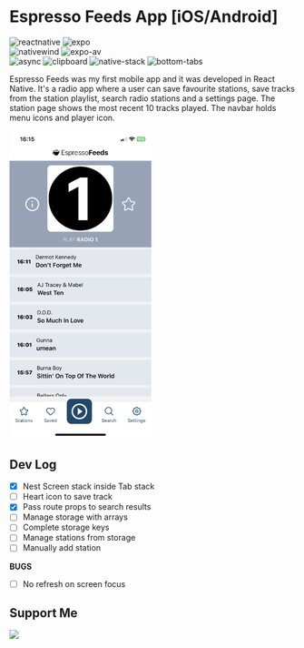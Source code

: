 # Espresso Feeds App [iOS/Android]

![reactnative](https://img.shields.io/badge/React%20Native-0.70.8-orange?style=flat-square&logo=react)
![expo](https://img.shields.io/badge/Expo-47.0.12-orange?style=flat-square&logo=expo)   
![nativewind](https://img.shields.io/badge/NativeWind-2.0.11-blue?style=flat-square&logo=tailwindcss)
![expo-av](https://img.shields.io/badge/Expo%20AV-13.0.3-blue?style=flat-square&logo=expo)   
![async](https://img.shields.io/badge/Async%20Storage-1.17.3-green?style=flat-square&logo=react)
![clipboard](https://img.shields.io/badge/Clipboard-1.11-green?style=flat-square&logo=react)
![native-stack](https://img.shields.io/badge/Native%20Stack-6.9.13-green?style=flat-square&logo=react)
![bottom-tabs](https://img.shields.io/badge/Bottom%20Tabs-6.5.8-green?style=flat-square&logo=react)

Espresso Feeds was my first mobile app and it was developed in React Native. It's a radio app where a user can save favourite stations, save tracks from the station playlist, search radio stations and a settings page. The station page shows the most recent 10 tracks played. The navbar holds menu icons and player icon.

<!-- ![espresso-station](img/IMG_7032.PNG =250x) -->
<img src="img/IMG_7032.PNG" width="250" alt="espresso-station">

## Dev Log
  - [x] Nest Screen stack inside Tab stack
  - [ ] Heart icon to save track
  - [x] Pass route props to search results
  - [ ] Manage storage with arrays
  - [ ] Complete storage keys
  - [ ] Manage stations from storage
  - [ ] Manually add station

__BUGS__
  - [ ] No refresh on screen focus

## Support Me
<a href="https://www.buymeacoffee.com/decafdevio"><img src="https://cdn.buymeacoffee.com/buttons/v2/default-yellow.png" width="200" /></a>
